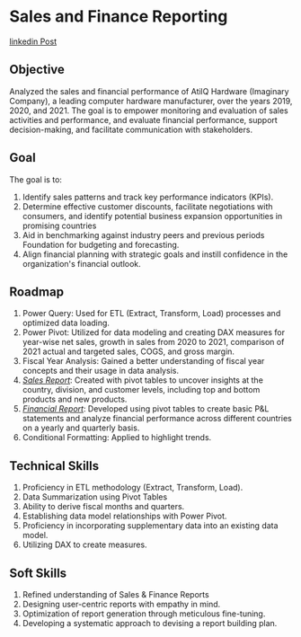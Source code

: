 # Sales and Finance Reporting
[linkedin Post](https://www.linkedin.com/feed/update/urn:li:activity:7222964395721543680/)
## Objective
Analyzed the sales and financial performance of AtilQ Hardware (Imaginary Company), a leading computer hardware manufacturer, over the years 2019, 2020, and 2021. The goal is to empower monitoring and evaluation of sales activities and performance, and evaluate financial performance, support decision-making, and facilitate communication with stakeholders.
## Goal
The goal is to:
1. Identify sales patterns and track key performance indicators (KPIs).
2. Determine effective customer discounts, facilitate negotiations with consumers, and identify potential business expansion opportunities in promising countries
3. Aid in benchmarking against industry peers and previous periods Foundation for budgeting and forecasting.
4. Align financial planning with strategic goals and instill confidence in the organization's financial outlook.
## Roadmap

1. Power Query: Used for ETL (Extract, Transform, Load) processes and optimized data loading.
2. Power Pivot: Utilized for data modeling and creating DAX measures for year-wise net sales, growth in sales from 2020 to 2021, comparison of 2021 actual and targeted sales, COGS, and gross margin.
3. Fiscal Year Analysis: Gained a better understanding of fiscal year concepts and their usage in data analysis.
4. _[Sales Report](https://github.com/shellynagar27/AtilQ-Sales-and-Finance-report/blob/main/AtliQ%20Sales%20Performance%20Report.pdf)_: Created with pivot tables to uncover insights at the country, division, and customer levels, including top and bottom products and new products.
5. _[Financial Report](https://github.com/shellynagar27/AtilQ-Sales-and-Finance-report/blob/main/AtliQ%20Hardware%20P%26L%20Statment%20report.pdf)_: Developed using pivot tables to create basic P&L statements and analyze financial performance across different countries on a yearly and quarterly basis.
6. Conditional Formatting: Applied to highlight trends.



## Technical Skills

1. Proficiency in ETL methodology (Extract, Transform, Load).
2. Data Summarization using Pivot Tables
3. Ability to derive fiscal months and quarters.
4. Establishing data model relationships with Power Pivot.
5. Proficiency in incorporating supplementary data into an existing data model.
6. Utilizing DAX to create measures.


## Soft Skills

1. Refined understanding of Sales & Finance Reports
2. Designing user-centric reports with empathy in mind.
3. Optimization of report generation through meticulous fine-tuning.
4. Developing a systematic approach to devising a report building plan.


